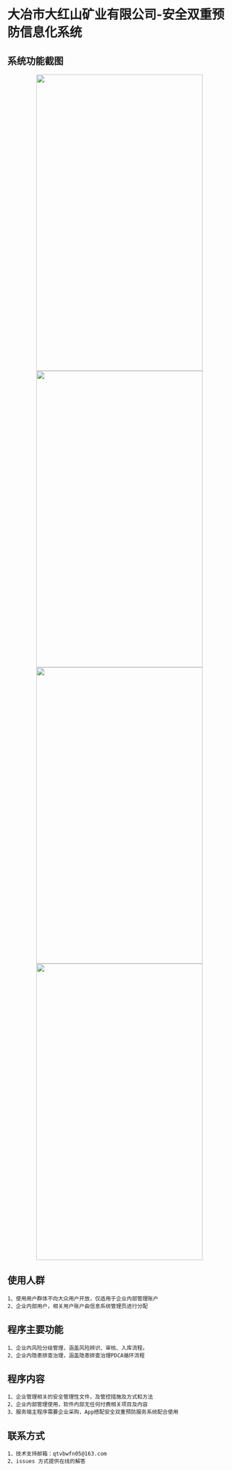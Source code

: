 # 大冶市大红山矿业有限公司-安全双重预防信息化系统

## 系统功能截图
<div align="center">
   <img src="https://user-images.githubusercontent.com/5848026/192459351-cfcadb94-c7a9-436b-b7f9-62b29adb6037.jpg" width="375" height="667" />
  <img src="https://user-images.githubusercontent.com/5848026/192459358-48bae2ef-72bc-4ca8-8520-6be34ffbd484.jpg" width="375" height="667" />
  <img src="https://user-images.githubusercontent.com/5848026/192459360-5624b12a-ab29-4a55-8ff3-5637755eb8dc.jpg" width="375" height="667" />
  <img src="https://user-images.githubusercontent.com/5848026/192459363-91813cdd-fdfc-4972-a488-85b81557e132.jpg" width="375" height="667" />
 </div>

## 使用人群
    1、使用用户群体不向大众用户开放，仅适用于企业内部管理账户
    2、企业内部用户，相关用户账户由信息系统管理员进行分配
   
## 程序主要功能
    1、企业内风险分级管理，涵盖风险辨识、审核、入库流程。
    2、企业内隐患排查治理，涵盖隐患排查治理PDCA循环流程
    
## 程序内容
    1、企业管理相关的安全管理性文件，及管控措施及方式和方法
    2、企业内部管理使用，软件内部无任何付费相关项目及内容
    3、服务端主程序需要企业采购，App搭配安全双重预防服务系统配合使用
    
## 联系方式
    1、技术支持邮箱：qtvbwfn05@163.com
    2、issues 方式提供在线的解答
    


